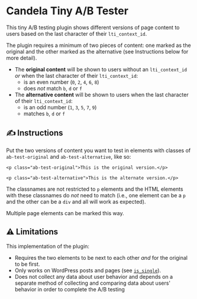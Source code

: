 # Candela Tiny A/B Tester

This tiny A/B testing plugin shows different versions of page content to users based on the last character of their `lti_context_id`.

The plugin requires a minimum of two pieces of content: one marked as the original and the other marked as the alternative (see Instructions below for more detail).

- The **original content** will be shown to users without an `lti_context_id` _or_ when the last character of their `lti_context_id`:
  - is an even number (`0`, `2`, `4`, `6`, `8`)
  - does _not_ match `b`, `d` or `f`
- The **alternative content** will be shown to users when the last character of their `lti_context_id`:
  - is an odd number (`1`, `3`, `5`, `7`, `9`)
  - matches `b`, `d` or `f`

## ✍️ Instructions

Put the two versions of content you want to test in elements with classes of `ab-test-original` and  `ab-test-alternative`, like so:

```
<p class="ab-test-original">This is the original version.</p>

<p class="ab-test-alternative">This is the alternate version.</p>
```

The classnames are not restricted to `p` elements and the HTML elements with these classnames do _not_ need to match (i.e., one element can be a `p` and the other can be a `div` and all will work as expected).

Multiple page elements can be marked this way.

## ⚠️ Limitations
This implementation of the plugin:
- Requires the two elements to be next to each other _and_ for the original to be first.
- Only works on WordPress posts and pages (see [`is_single`](https://developer.wordpress.org/reference/functions/is_single/)).
- Does not collect any data about user behavior and depends on a separate method of collecting and comparing data about users' behavior in order to complete the A/B testing
